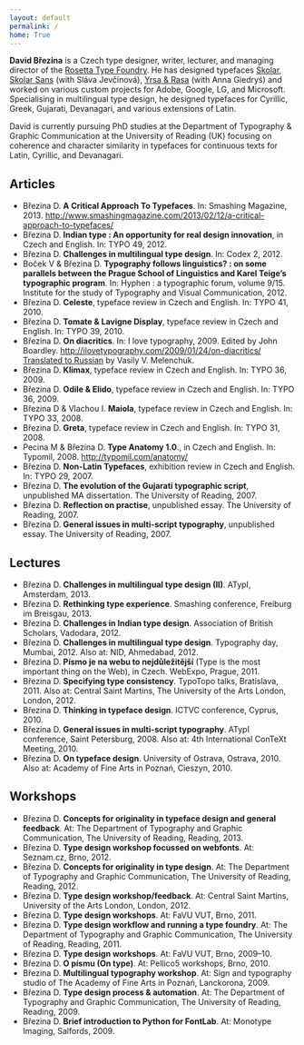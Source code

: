 ```yaml
---
layout: default
permalink: /
home: True
---
```


**David Březina** is a Czech type designer, writer, lecturer, and managing director of the [Rosetta Type Foundry](http://rosettatype.com). He has designed typefaces [Skolar](http://rosettatype.com/Skolar), [Skolar Sans](http://rosettatype.com/SkolarSans) (with Sláva Jevčinová), [Yrsa & Rasa](http://github.rosettatype.com/yrsa-rasa/) (with Anna Giedryś) and worked on various custom projects for Adobe, Google, LG, and Microsoft. Specialising in multilingual type design, he designed typefaces for Cyrillic, Greek, Gujarati, Devanagari, and various extensions of Latin.

David is currently pursuing PhD studies at the Department of Typography & Graphic Communication at the University of Reading (UK) focusing on coherence and character similarity in typefaces for continuous texts for Latin, Cyrillic, and Devanagari.

## Articles 

- Březina D. **A Critical Approach To Typefaces**. In: Smashing Magazine, 2013. <http://www.smashingmagazine.com/2013/02/12/a-critical-approach-to-typefaces/>
- Březina D. **Indian type : An opportunity for real design innovation**, in Czech and English. In: TYPO 49, 2012.
- Březina D. **Challenges in multilingual type design**. In: Codex 2, 2012.
- Boček V & Březina D. **Typography follows linguistics? : on some parallels between the Prague School of Linguistics and Karel Teige’s typographic program**. In: Hyphen : a typographic forum, volume 9/15. Institute for the study of Typography and Visual Communication, 2012.
- Březina D. **Celeste**, typeface review in Czech and English. In: TYPO 41, 2010.
- Březina D. **Tomate & Lavigne Display**, typeface review in Czech and English. In: TYPO 39, 2010.
- Březina D. **On diacritics**. In: I love typography, 2009. Edited by John Boardley. <http://ilovetypography.com/2009/01/24/on-diacritics/> [Translated to Russian](http://habrahabr.ru/blogs/typography/52258/) by Vasily V. Melenchuk.
- Březina D. **Klimax**, typeface review in Czech and English. In: TYPO 36, 2009.
- Březina D. **Odile & Elido**, typeface review in Czech and English. In: TYPO 36, 2009.
- Březina D & Vlachou I. **Maiola**, typeface review in Czech and English. In: TYPO 33, 2008.
- Březina D. **Greta**, typeface review in Czech and English. In: TYPO 31, 2008.
- Pecina M & Březina D. **Type Anatomy 1.0**., in Czech and English. In: Typomil, 2008. <http://typomil.com/anatomy/>
- Březina D. **Non-Latin Typefaces**, exhibition review in Czech and English. In: TYPO 29, 2007.
- Březina D. **The evolution of the Gujarati typographic script**, unpublished MA dissertation. The University of Reading, 2007.
- Březina D. **Reflection on practise**, unpublished essay. The University of Reading, 2007.
- Březina D. **General issues in multi-script typography**, unpublished essay. The University of Reading, 2007.

## Lectures

- Březina D. **Challenges in multilingual type design (II)**. ATypI, Amsterdam, 2013.
- Březina D. **Rethinking type experience**. Smashing conference, Freiburg im Breisgau, 2013.
- Březina D. **Challenges in Indian type design**. Association of British Scholars, Vadodara, 2012.
- Březina D. **Challenges in multilingual type design**. Typography day, Mumbai, 2012. Also at: NID, Ahmedabad, 2012.
- Březina D. **Písmo je na webu to nejdůležitější** (Type is the most important thing on the Web), in Czech. WebExpo, Prague, 2011.
- Březina D. **Specifying type consistency**. TypoTopo talks, Bratislava, 2011. Also at: Central Saint Martins, The University of the Arts London, London, 2012.
- Březina D. **Thinking in typeface design**. ICTVC conference, Cyprus, 2010.
- Březina D. **General issues in multi-script typography**. ATypI conference, Saint Petersburg, 2008. Also at: 4th International ConTeXt Meeting, 2010.
- Březina D. **On typeface design**. University of Ostrava, Ostrava, 2010. Also at: Academy of Fine Arts in Poznań, Cieszyn, 2010.

## Workshops

- Březina D. **Concepts for originality in typeface design and general feedback**. At: The Department of Typography and Graphic Communication, The University of Reading, Reading, 2013.
- Březina D. **Type design workshop focussed on webfonts**. At: Seznam.cz, Brno, 2012.
- Březina D. **Concepts for originality in type design**. At: The Department of Typography and Graphic Communication, The University of Reading, Reading, 2012.
- Březina D. **Type design workshop/feedback**. At: Central Saint Martins, University of the Arts London, London, 2012.
- Březina D. **Type design workshops**. At: FaVU VUT, Brno, 2011.
- Březina D. **Type design workflow and running a type foundry**. At: The Department of Typography and Graphic Communication, The University of Reading, Reading, 2011.
- Březina D. **Type design workshops**. At: FaVU VUT, Brno, 2009–10.
- Březina D. **O písmu (On type)**. At: Pellico5 workshops, Brno, 2010.
- Březina D. **Multilingual typography workshop**. At: Sign and typography studio of The Academy of Fine Arts in Poznań, Lanckorona, 2009.
- Březina D. **Type design process & automation**. At: The Department of Typography and Graphic Communication, The University of Reading, Reading, 2009.
- Březina D. **Brief introduction to Python for FontLab**. At: Monotype Imaging, Salfords, 2009.
